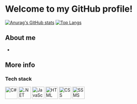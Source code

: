 # Welcome to my GitHub profile!
[![Anurag's GitHub stats](https://github-readme-stats.vercel.app/api?username=rachev3)](https://github.com/anuraghazra/github-readme-stats)
[![Top Langs](https://github-readme-stats.vercel.app/api/top-langs/?username=rachev3)](https://github.com/anuraghazra/github-readme-stats)
## About me

- 

## More info
### Tech stack
<p>
  <img src="https://cdn.jsdelivr.net/gh/devicons/devicon/icons/csharp/csharp-original.svg" alt="C#" width="40" height="40" />
  <img src="https://cdn.jsdelivr.net/gh/devicons/devicon/icons/dotnetcore/dotnetcore-original.svg" alt=".NET Core" width="40" height="40" />
  <img src="https://cdn.jsdelivr.net/gh/devicons/devicon/icons/javascript/javascript-original.svg" alt="JavaScript" width="40" height="40" />
 <img src="https://cdn.jsdelivr.net/gh/devicons/devicon/icons/html5/html5-original.svg" alt="HTML" width="40" height="40" />

<img src="https://cdn.jsdelivr.net/gh/devicons/devicon/icons/css3/css3-original.svg" alt="CSS" width="40" height="40" />

<img src="https://www.uwyo.edu/data/_files/images/ssms.png" alt="SSMS" width="40" height="40" />



</p>



